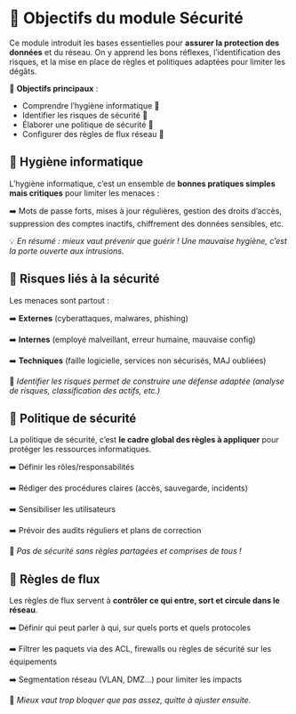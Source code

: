 # **🔐 Objectifs du module Sécurité**

Ce module introduit les bases essentielles pour **assurer la protection des données** et du réseau. On y apprend les bons réflexes, l’identification des risques, et la mise en place de règles et politiques adaptées pour limiter les dégâts.

🎯 **Objectifs principaux** :

- Comprendre l’hygiène informatique 🧼
- Identifier les risques de sécurité 🚨
- Élaborer une politique de sécurité 🧾
- Configurer des règles de flux réseau 🔄



## **🧼 Hygiène informatique**

L’hygiène informatique, c’est un ensemble de **bonnes pratiques simples mais critiques** pour limiter les menaces :

➡️ Mots de passe forts, mises à jour régulières, gestion des droits d’accès, suppression des comptes inactifs, chiffrement des données sensibles, etc.

💡 *En résumé : mieux vaut prévenir que guérir ! Une mauvaise hygiène, c’est la porte ouverte aux intrusions.*



## **🚨 Risques liés à la sécurité**

Les menaces sont partout :

➡️ **Externes** (cyberattaques, malwares, phishing)

➡️ **Internes** (employé malveillant, erreur humaine, mauvaise config)

➡️ **Techniques** (faille logicielle, services non sécurisés, MAJ oubliées)

🔎 *Identifier les risques permet de construire une défense adaptée (analyse de risques, classification des actifs, etc.)*



## **🧾 Politique de sécurité**

La politique de sécurité, c’est **le cadre global des règles à appliquer** pour protéger les ressources informatiques.

➡️ Définir les rôles/responsabilités

➡️ Rédiger des procédures claires (accès, sauvegarde, incidents)

➡️ Sensibiliser les utilisateurs

➡️ Prévoir des audits réguliers et plans de correction

📢 *Pas de sécurité sans règles partagées et comprises de tous !*



## **🔄 Règles de flux**

Les règles de flux servent à **contrôler ce qui entre, sort et circule dans le réseau**.

➡️ Définir qui peut parler à qui, sur quels ports et quels protocoles

➡️ Filtrer les paquets via des ACL, firewalls ou règles de sécurité sur les équipements

➡️ Segmentation réseau (VLAN, DMZ...) pour limiter les impacts

🧠 *Mieux vaut trop bloquer que pas assez, quitte à ajuster ensuite.*

